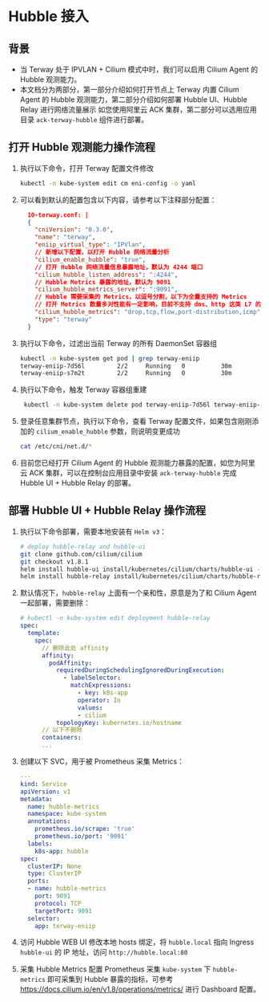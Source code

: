 # Hubble 接入

## 背景

- 当 Terway 处于 IPVLAN + Cilium 模式中时，我们可以启用 Cilium Agent 的 Hubble 观测能力。
- 本文档分为两部分，第一部分介绍如何打开节点上 Terway 内置 Cilium Agent 的 Hubble 观测能力，第二部分介绍如何部署 Hubble UI、Hubble Relay 进行网络流量展示
  如您使用阿里云 ACK 集群，第二部分可以选用应用目录 `ack-terway-hubble` 组件进行部署。

## 打开 Hubble 观测能力操作流程
1. 执行以下命令，打开 Terway 配置文件修改
    ```bash
    kubectl -n kube-system edit cm eni-config -o yaml
    ```
1. 可以看到默认的配置包含以下内容，请参考以下注释部分配置：

    ```json
      10-terway.conf: |
      {
        "cniVersion": "0.3.0",
        "name": "terway",
        "eniip_virtual_type": "IPVlan",
        // 新增以下配置，以打开 Hubble 网络流量分析
        "cilium_enable_hubble": "true",
        // 打开 Hubble 网络流量信息暴露地址，默认为 4244 端口
        "cilium_hubble_listen_address": ":4244",
        // Hubble Metrics 暴露的地址，默认为 9091
        "cilium_hubble_metrics_server": ":9091",
        // Hubble 需要采集的 Metrics，以逗号分割，以下为全量支持的 Metrics
        // 打开 Metrics 数量多对性能有一定影响，目前不支持 dns、http 这类 L7 的能力
        "cilium_hubble_metrics": "drop,tcp,flow,port-distribution,icmp",
        "type": "terway"
      }
    ```
3. 执行以下命令，过滤出当前 Terway 的所有 DaemonSet 容器组
    ```bash
    kubectl -n kube-system get pod | grep terway-eniip
    terway-eniip-7d56l         2/2     Running   0          30m
    terway-eniip-s7m2t         2/2     Running   0          30m
    ```
4. 执行以下命令，触发 Terway 容器组重建
   ```bash
    kubectl -n kube-system delete pod terway-eniip-7d56l terway-eniip-s7m2t
   ```
5. 登录任意集群节点，执行以下命令，查看 Terway 配置文件，如果包含刚刚添加的 `cilium_enable_hubble` 参数，则说明变更成功
    ```bash
    cat /etc/cni/net.d/*
    ```
6. 目前您已经打开 Cilium Agent 的 Hubble 观测能力暴露的配置，如您为阿里云 ACK 集群，可以在控制台应用目录中安装 `ack-terway-hubble` 完成 Hubble UI + Hubble Relay 的部署。

## 部署 Hubble UI + Hubble Relay 操作流程

1. 执行以下命令部署，需要本地安装有 `Helm v3`：
   ```bash
   # deploy hubble-relay and hubble-ui
   git clone github.com/cilium/cilium
   git checkout v1.8.1
   helm install hubble-ui install/kubernetes/cilium/charts/hubble-ui --set global.hubble.ui.enabled=true --set global.hubble.enabled=true --set global.hubble.relay.enabled=true --set ingress.enabled=true --set ingress.hosts={hubble.local} --namespace kube-system
   helm install hubble-relay install/kubernetes/cilium/charts/hubble-relay  --set global.hubble.enabled=true --set global.hubble.relay.enabled=true --set global.hubble.socketPath=/var/run/cilium/hubble.sock --set image.repository=quay.io/cilium/hubble-relay:v1.8.1 --namespace kube-system
   ```

2. 默认情况下，`hubble-relay` 上面有一个亲和性，原意是为了和 Cilium Agent 一起部署，需要删除：
   ```yaml
   # kubectl -n kube-system edit deployment hubble-relay
   spec:
     template:
       spec:
         // 删除此处 affinity
         affinity:
           podAffinity:
             requiredDuringSchedulingIgnoredDuringExecution:
               - labelSelector:
                 matchExpressions:
                   - key: k8s-app
                   operator: In
                   values:
                   - cilium
             topologyKey: kubernetes.io/hostname
         // 以下不删除
         containers:
         ...
   ```

3. 创建以下 SVC，用于被 Prometheus 采集 Metrics：

   ```yaml
   ---
   kind: Service
   apiVersion: v1
   metadata:
     name: hubble-metrics
     namespace: kube-system
     annotations:
       prometheus.io/scrape: 'true'
       prometheus.io/port: '9091'
     labels:
       k8s-app: hubble
   spec:
     clusterIP: None
     type: ClusterIP
     ports:
     - name: hubble-metrics
       port: 9091
       protocol: TCP
       targetPort: 9091
     selector:
       app: terway-eniip
   ```
   
4. 访问 Hubble WEB UI 
   修改本地 hosts 绑定，将 `hubble.local` 指向 Ingress `hubble-ui` 的 IP 地址，访问 `http://hubble.local:80`

5. 采集 Hubble Metrics
   配置 Prometheus 采集 `kube-system` 下 `hubble-metrics` 即可采集到 Hubble 暴露的指标，可参考 https://docs.cilium.io/en/v1.8/operations/metrics/ 进行 Dashboard 配置。
